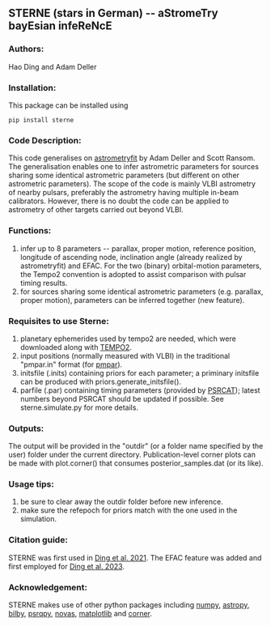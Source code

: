 ## STERNE (stars in German) -- aStromeTry bayEsian infeReNcE

### Authors:  
Hao Ding and Adam Deller

### Installation:  
This package can be installed using
```
pip install sterne
```

### Code Description:  
This code generalises on [astrometryfit](https://github.com/adamdeller/astrometryfit) by Adam Deller and Scott Ransom. The generalisation enables one to infer astrometric parameters for sources sharing some identical astrometric parameters (but different on other astrometric parameters). The scope of the code is mainly VLBI astrometry of nearby pulsars, preferably the astrometry having multiple in-beam calibrators. However, there is no doubt the code can be applied to astrometry of other targets carried out beyond VLBI.

### Functions:  
1) infer up to 8 parameters -- parallax, proper motion, reference position, longitude of ascending node, inclination angle (already realized by astrometryfit) and EFAC. For the two (binary) orbital-motion parameters, the Tempo2 convention is adopted to assist comparison with pulsar timing results.
2) for sources sharing some identical astrometric parameters (e.g. parallax, proper motion), parameters can be inferred together (new feature).

### Requisites to use Sterne:  
1) planetary ephemerides used by tempo2 are needed, which were downloaded
along with [TEMPO2](https://bitbucket.org/psrsoft/tempo2/downloads/).
2) input positions (normally measured with VLBI) in the traditional "pmpar.in" format (for [pmpar](https://github.com/walterfb/pmpar)).
3) initsfile (.inits) containing priors for each parameter; a priminary initsfile can be produced with priors.generate_initsfile().
4) parfile (.par) containing timing parameters (provided by [PSRCAT](https://www.atnf.csiro.au/research/pulsar/psrcat/)); latest numbers beyond PSRCAT should be updated if possible.
See sterne.simulate.py for more details.

### Outputs:  
The output will be provided in the "outdir" (or a folder name specified by the user) folder under the current directory. Publication-level corner plots can be made with plot.corner() that consumes posterior_samples.dat (or its like).

### Usage tips:  
1) be sure to clear away the outdir folder before new inference.
2) make sure the refepoch for priors match with the one used in the simulation.

### Citation guide:  
STERNE was first used in [Ding et al. 2021](https://iopscience.iop.org/article/10.3847/2041-8213/ac3091/meta). The EFAC feature was added and first employed for [Ding et al. 2023](https://doi.org/10.1093/mnras/stac3725).

### Acknowledgement:  
STERNE makes use of other python packages including [numpy](https://numpy.org/), [astropy](https://www.astropy.org/), [bilby](https://git.ligo.org/lscsoft/bilby), [psrqpy](https://github.com/mattpitkin/psrqpy), [novas](https://aa.usno.navy.mil/software/novas_info), [matplotlib](https://matplotlib.org/) and [corner](https://github.com/dfm/corner.py).
